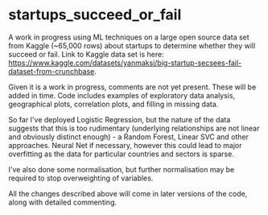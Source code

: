 # startups_succeed_or_fail
A work in progress using ML techniques on a large open source data set from Kaggle (~65,000 rows) about startups to determine whether they will succeed or fail. Link to Kaggle data set is here: https://www.kaggle.com/datasets/yanmaksi/big-startup-secsees-fail-dataset-from-crunchbase.

Given it is a work in progress, comments are not yet present. These will be added in time. Code includes examples of exploratory data analysis, geographical plots, correlation plots, and filling in missing data.

So far I've deployed Logistic Regression, but the nature of the data suggests that this is too rudimentary (underlying relationships are not linear and obviously distinct enough) - a Random Forest, Linear SVC and other approaches. Neural Net if necessary, however this could lead to major overfitting as the data for particular countries and sectors is sparse.

I've also done some normalisation, but further normalisation may be required to stop overweighting of variables.

All the changes described above will come in later versions of the code, along with detailed commenting.
